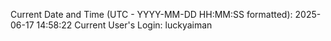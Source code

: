 Current Date and Time (UTC - YYYY-MM-DD HH:MM:SS formatted): 2025-06-17 14:58:22
Current User's Login: luckyaiman
